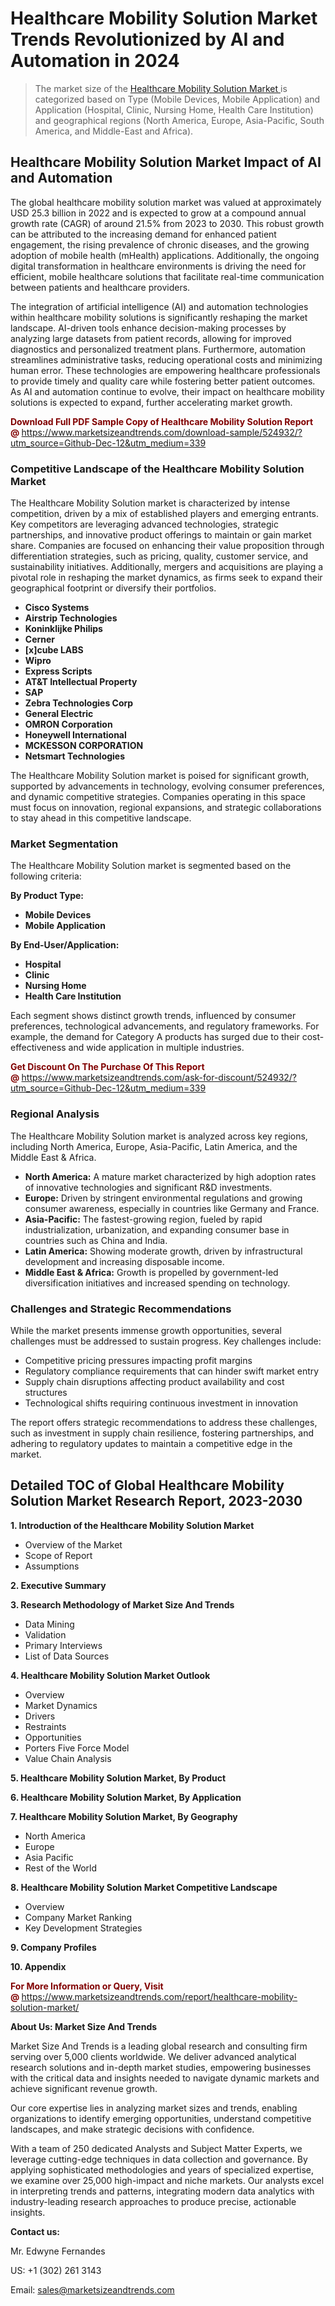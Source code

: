 <H1>Healthcare Mobility Solution Market Trends Revolutionized by AI and Automation in 2024</H1><blockquote><p>The market size of the <a href="https://www.marketsizeandtrends.com/download-sample/524932/?utm_source=Github-Dec-12&amp;utm_medium=339" target="_blank">Healthcare Mobility Solution Market </a>is categorized based on Type (Mobile Devices, Mobile Application) and Application (Hospital, Clinic, Nursing Home, Health Care Institution) and geographical regions (North America, Europe, Asia-Pacific, South America, and Middle-East and Africa).</p></blockquote><p><h2>Healthcare Mobility Solution Market Impact of AI and Automation</h2><p>The global healthcare mobility solution market was valued at approximately USD 25.3 billion in 2022 and is expected to grow at a compound annual growth rate (CAGR) of around 21.5% from 2023 to 2030. This robust growth can be attributed to the increasing demand for enhanced patient engagement, the rising prevalence of chronic diseases, and the growing adoption of mobile health (mHealth) applications. Additionally, the ongoing digital transformation in healthcare environments is driving the need for efficient, mobile healthcare solutions that facilitate real-time communication between patients and healthcare providers.</p><p>The integration of artificial intelligence (AI) and automation technologies within healthcare mobility solutions is significantly reshaping the market landscape. AI-driven tools enhance decision-making processes by analyzing large datasets from patient records, allowing for improved diagnostics and personalized treatment plans. Furthermore, automation streamlines administrative tasks, reducing operational costs and minimizing human error. These technologies are empowering healthcare professionals to provide timely and quality care while fostering better patient outcomes. As AI and automation continue to evolve, their impact on healthcare mobility solutions is expected to expand, further accelerating market growth.</p></p><p><strong><span style="color: #800000;">Download Full PDF Sample Copy of Healthcare Mobility Solution Report @</span>&nbsp;</strong><a href="https://www.marketsizeandtrends.com/download-sample/524932/?utm_source=Github-Dec-12&amp;utm_medium=339">https://www.marketsizeandtrends.com/download-sample/524932/?utm_source=Github-Dec-12&amp;utm_medium=339</a></p><h3>Competitive Landscape of the Healthcare Mobility Solution Market</h3><p>The Healthcare Mobility Solution market is characterized by intense competition, driven by a mix of established players and emerging entrants. Key competitors are leveraging advanced technologies, strategic partnerships, and innovative product offerings to maintain or gain market share. Companies are focused on enhancing their value proposition through differentiation strategies, such as pricing, quality, customer service, and sustainability initiatives. Additionally, mergers and acquisitions are playing a pivotal role in reshaping the market dynamics, as firms seek to expand their geographical footprint or diversify their portfolios.</p><p><strong><p><ul><li>Cisco Systems </li><li> Airstrip Technologies </li><li> Koninklijke Philips </li><li> Cerner </li><li> [x]cube LABS </li><li> Wipro </li><li> Express Scripts </li><li> AT&T Intellectual Property </li><li> SAP </li><li> Zebra Technologies Corp </li><li> General Electric </li><li> OMRON Corporation </li><li> Honeywell International </li><li> MCKESSON CORPORATION </li><li> Netsmart Technologies</p></li></ul></p></strong></p><p>The Healthcare Mobility Solution market is poised for significant growth, supported by advancements in technology, evolving consumer preferences, and dynamic competitive strategies. Companies operating in this space must focus on innovation, regional expansions, and strategic collaborations to stay ahead in this competitive landscape.</p><h3>Market Segmentation</h3><p>The Healthcare Mobility Solution market is segmented based on the following criteria:</p><p><strong>By Product Type:</strong></p><p><strong><p><ul><li>Mobile Devices </li><li> Mobile Application</p></li></ul></p></strong></p><p><strong>By End-User/Application:</strong></p><p><strong><p><ul><li>Hospital </li><li> Clinic </li><li> Nursing Home </li><li> Health Care Institution</p></li></ul></p></strong></p><p>Each segment shows distinct growth trends, influenced by consumer preferences, technological advancements, and regulatory frameworks. For example, the demand for Category A products has surged due to their cost-effectiveness and wide application in multiple industries.</p><p><strong><span style="color: #800000;">Get Discount On The Purchase Of This Report @&nbsp;</span></strong><a href="https://www.marketsizeandtrends.com/ask-for-discount/524932/?utm_source=Github-Dec-12&amp;utm_medium=339">https://www.marketsizeandtrends.com/ask-for-discount/524932/?utm_source=Github-Dec-12&amp;utm_medium=339</a></p><h3>Regional Analysis</h3><p>The Healthcare Mobility Solution market is analyzed across key regions, including North America, Europe, Asia-Pacific, Latin America, and the Middle East &amp; Africa.</p><ul><li><strong>North America:</strong> A mature market characterized by high adoption rates of innovative technologies and significant R&amp;D investments.</li><li><strong>Europe:</strong> Driven by stringent environmental regulations and growing consumer awareness, especially in countries like Germany and France.</li><li><strong>Asia-Pacific:</strong> The fastest-growing region, fueled by rapid industrialization, urbanization, and expanding consumer base in countries such as China and India.</li><li><strong>Latin America:</strong> Showing moderate growth, driven by infrastructural development and increasing disposable income.</li><li><strong>Middle East &amp; Africa:</strong> Growth is propelled by government-led diversification initiatives and increased spending on technology.</li></ul><h3>Challenges and Strategic Recommendations</h3><p>While the market presents immense growth opportunities, several challenges must be addressed to sustain progress. Key challenges include:</p><ul><li>Competitive pricing pressures impacting profit margins</li><li>Regulatory compliance requirements that can hinder swift market entry</li><li>Supply chain disruptions affecting product availability and cost structures</li><li>Technological shifts requiring continuous investment in innovation</li></ul><p>The report offers strategic recommendations to address these challenges, such as investment in supply chain resilience, fostering partnerships, and adhering to regulatory updates to maintain a competitive edge in the market.</p><h2>Detailed TOC of Global Healthcare Mobility Solution Market Research Report, 2023-2030</h2><p><strong>1. Introduction of the Healthcare Mobility Solution Market</strong></p><ul><li>Overview of the Market</li><li>Scope of Report</li><li>Assumptions&nbsp;</li></ul><p><strong>2. Executive Summary</strong></p><p><strong>3. Research Methodology of <strong>Market Size And Trends</strong></strong></p><ul><li>Data Mining</li><li>Validation</li><li>Primary Interviews</li><li>List of Data Sources&nbsp;</li></ul><p><strong>4. Healthcare Mobility Solution Market Outlook</strong></p><ul><li>Overview</li><li>Market Dynamics</li><li>Drivers</li><li>Restraints</li><li>Opportunities</li><li>Porters Five Force Model</li><li>Value Chain Analysis&nbsp;</li></ul><p><strong>5. Healthcare Mobility Solution Market, By Product</strong></p><p><strong>6. Healthcare Mobility Solution Market, By Application</strong></p><p><strong>7. Healthcare Mobility Solution Market, By Geography</strong></p><ul><li>North America</li><li>Europe</li><li>Asia Pacific</li><li>Rest of the World&nbsp;</li></ul><p><strong>8. Healthcare Mobility Solution Market Competitive Landscape</strong></p><ul><li>Overview</li><li>Company Market Ranking</li><li>Key Development Strategies&nbsp;</li></ul><p><strong>9. Company Profiles</strong></p><p><strong>10. Appendix</strong></p><p><strong><span style="color: #800000;">For More Information or Query, Visit @&nbsp;</span></strong><a href="https://www.marketsizeandtrends.com/report/healthcare-mobility-solution-market/">https://www.marketsizeandtrends.com/report/healthcare-mobility-solution-market/</a></p><p></p><p><strong>About Us:&nbsp;Market Size And Trends</strong></p><p>Market Size And Trends&nbsp;is a leading global research and consulting firm serving over 5,000 clients worldwide. We deliver advanced analytical research solutions and in-depth market studies, empowering businesses with the critical data and insights needed to navigate dynamic markets and achieve significant revenue growth.</p><p>Our core expertise lies in analyzing market sizes and trends, enabling organizations to identify emerging opportunities, understand competitive landscapes, and make strategic decisions with confidence.</p><p>With a team of 250 dedicated Analysts and Subject Matter Experts, we leverage cutting-edge techniques in data collection and governance. By applying sophisticated methodologies and years of specialized expertise, we examine over 25,000 high-impact and niche markets. Our analysts excel in interpreting trends and patterns, integrating modern data analytics with industry-leading research approaches to produce precise, actionable insights.</p><p><strong>Contact us:</strong></p><p>Mr. Edwyne Fernandes</p><p>US: +1 (302) 261 3143</p><p>Email: <a href="mailto:sales@marketsizeandtrends.com">sales@marketsizeandtrends.com</a>&nbsp;</p>
